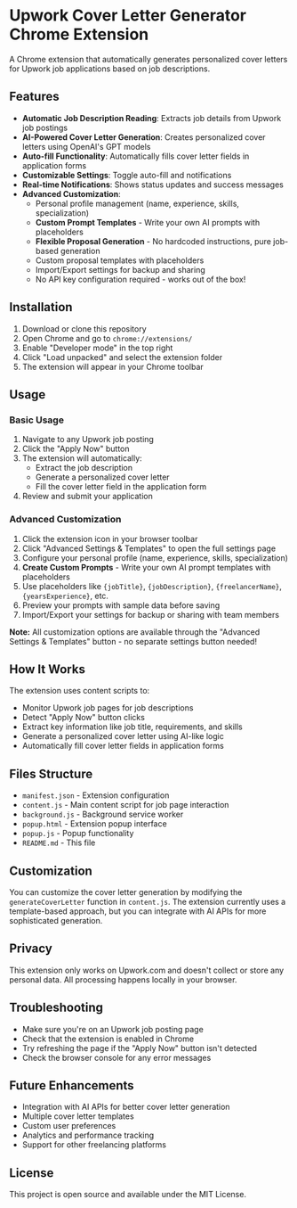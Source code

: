 # Upwork Cover Letter Generator Chrome Extension

A Chrome extension that automatically generates personalized cover letters for Upwork job applications based on job descriptions.

## Features

- **Automatic Job Description Reading**: Extracts job details from Upwork job postings
- **AI-Powered Cover Letter Generation**: Creates personalized cover letters using OpenAI's GPT models
- **Auto-fill Functionality**: Automatically fills cover letter fields in application forms
- **Customizable Settings**: Toggle auto-fill and notifications
- **Real-time Notifications**: Shows status updates and success messages
- **Advanced Customization**: 
  - Personal profile management (name, experience, skills, specialization)
  - **Custom Prompt Templates** - Write your own AI prompts with placeholders
  - **Flexible Proposal Generation** - No hardcoded instructions, pure job-based generation
  - Custom proposal templates with placeholders
  - Import/Export settings for backup and sharing
  - No API key configuration required - works out of the box!

## Installation

1. Download or clone this repository
2. Open Chrome and go to `chrome://extensions/`
3. Enable "Developer mode" in the top right
4. Click "Load unpacked" and select the extension folder
5. The extension will appear in your Chrome toolbar

## Usage

### Basic Usage
1. Navigate to any Upwork job posting
2. Click the "Apply Now" button
3. The extension will automatically:
   - Extract the job description
   - Generate a personalized cover letter
   - Fill the cover letter field in the application form
4. Review and submit your application

### Advanced Customization
1. Click the extension icon in your browser toolbar
2. Click "Advanced Settings & Templates" to open the full settings page
3. Configure your personal profile (name, experience, skills, specialization)
4. **Create Custom Prompts** - Write your own AI prompt templates with placeholders
5. Use placeholders like `{jobTitle}`, `{jobDescription}`, `{freelancerName}`, `{yearsExperience}`, etc.
6. Preview your prompts with sample data before saving
7. Import/Export your settings for backup or sharing with team members

**Note:** All customization options are available through the "Advanced Settings & Templates" button - no separate settings button needed!

## How It Works

The extension uses content scripts to:
- Monitor Upwork job pages for job descriptions
- Detect "Apply Now" button clicks
- Extract key information like job title, requirements, and skills
- Generate a personalized cover letter using AI-like logic
- Automatically fill cover letter fields in application forms

## Files Structure

- `manifest.json` - Extension configuration
- `content.js` - Main content script for job page interaction
- `background.js` - Background service worker
- `popup.html` - Extension popup interface
- `popup.js` - Popup functionality
- `README.md` - This file

## Customization

You can customize the cover letter generation by modifying the `generateCoverLetter` function in `content.js`. The extension currently uses a template-based approach, but you can integrate with AI APIs for more sophisticated generation.

## Privacy

This extension only works on Upwork.com and doesn't collect or store any personal data. All processing happens locally in your browser.

## Troubleshooting

- Make sure you're on an Upwork job posting page
- Check that the extension is enabled in Chrome
- Try refreshing the page if the "Apply Now" button isn't detected
- Check the browser console for any error messages

## Future Enhancements

- Integration with AI APIs for better cover letter generation
- Multiple cover letter templates
- Custom user preferences
- Analytics and performance tracking
- Support for other freelancing platforms

## License

This project is open source and available under the MIT License.
